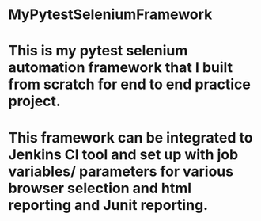 # MyPytestSeleniumFramework
# This is my pytest selenium automation framework that I built from scratch for end to end practice project.
# This framework can be integrated to Jenkins CI tool and set up with job variables/ parameters for various browser selection and html reporting and Junit reporting.
